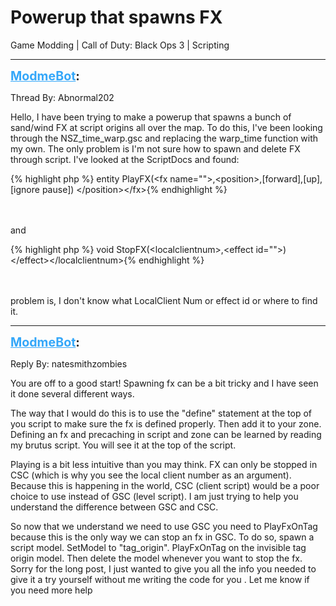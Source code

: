 # Powerup that spawns FX
Game Modding | Call of Duty: Black Ops 3 | Scripting

---
<strong style="font-size: 1.4em;"><span style="text-decoration: underline;text-decoration-color: #34a7f9;"><span style="color:#34a7f9;">ModmeBot</span></span>:</strong>

<p>Thread By: Abnormal202<br /><p style="text-align:left;">Hello, I have been trying to make a powerup that spawns a bunch of sand/wind FX at script origins all over the map. To do this, I&#39;ve been looking through the NSZ_time_warp.gsc and replacing the warp_time function with my own. The only problem is I&#39;m not sure how to spawn and delete FX through script. I&#39;ve looked at the ScriptDocs and found:</p>{% highlight php %}
entity PlayFX(&lt;fx name=""&gt;,&lt;position&gt;,[forward],[up],[ignore pause])
&lt;/position&gt;&lt;/fx&gt;{% endhighlight %}
<br /><br /><br /><p style="text-align:left;">and</p>{% highlight php %}
void StopFX(&lt;localclientnum&gt;,&lt;effect id=""&gt;)
&lt;/effect&gt;&lt;/localclientnum&gt;{% endhighlight %}
<br /><br /><br /><p style="text-align:left;">problem is, I don&#39;t know what LocalClient Num or effect id or where to find it.</p></p>

---
<strong style="font-size: 1.4em;"><span style="text-decoration: underline;text-decoration-color: #34a7f9;"><span style="color:#34a7f9;">ModmeBot</span></span>:</strong>

<p>Reply By: natesmithzombies<br /><p style="text-align:left;">You are off to a good start! Spawning fx can be a bit tricky and I have seen it done several different ways. </p><p style="text-align:left;"></p><p style="text-align:left;">The way that I would do this is to use the &quot;define&quot; statement at the top of you script to make sure the fx is defined properly. Then add it to your zone. Defining an fx and precaching in script and zone can be learned by reading my brutus script. You will see it at the top of the script. </p><p style="text-align:left;"></p><p style="text-align:left;">Playing is a bit less intuitive than you may think. FX can only be stopped in CSC (which is why you see the local client number as an argument). Because this is happening in the world, CSC (client script) would be a poor choice to use instead of GSC (level script). I am just trying to help you understand the difference between GSC and CSC. </p><p style="text-align:left;"></p><p style="text-align:left;">So now that we understand we need to use GSC you need to PlayFxOnTag because this is the only way we can stop an fx in GSC. To do so, spawn a script model. SetModel to &quot;tag_origin&quot;. PlayFxOnTag on the invisible tag origin model. Then delete the model whenever you want to stop the fx. Sorry for the long post, I just wanted to give you all the info you needed to give it a try yourself without me writing the code for you . Let me know if you need more help</p><p style="text-align:left;"></p></p>
